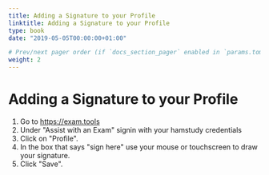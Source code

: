 ```yaml
---
title: Adding a Signature to your Profile
linktitle: Adding a Signature to your Profile
type: book
date: "2019-05-05T00:00:00+01:00"

# Prev/next pager order (if `docs_section_pager` enabled in `params.toml`)
weight: 2
---
```


# Adding a Signature to your Profile

1. Go to https://exam.tools
2. Under "Assist with an Exam" signin with your hamstudy credentials
3. Click on "Profile".
4. In the box that says "sign here" use your mouse or touchscreen to draw your signature. 
5. Click "Save".